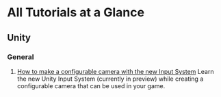 # All Tutorials at a Glance

## Unity

### General
1. [How to make a configurable camera with the new Input System](.\Unity\How-to-make-a-configurable-camera-with-the-new-Input-System) Learn  the new Unity Input System (currently in preview) while creating a configurable camera that can be used in your game. 
